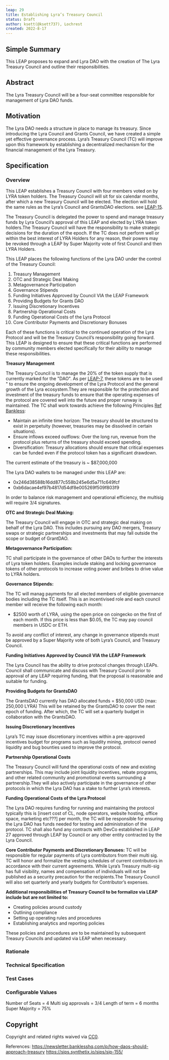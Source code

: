 ```yaml
---
leap: 29
title: Establishing Lyra’s Treasury Council
status: Draft
author: ksett(@ksett737), Lochrest
created: 2022-8-17
---
```


<!--You can leave these HTML comments in your merged LEAP and delete the visible duplicate text guides, they will not appear and may be helpful to refer to if you edit it again. This is the suggested template for new LEAPs. Note that a LEAP number will be assigned by an editor. When opening a pull request to submit your LEAP, please use an abbreviated title in the filename, `leap-draft_title_abbrev.md`. The title should be 44 characters or less.-->



## Simple Summary
<!--"If you can't explain it simply, you don't understand it well enough." Simply describe the outcome the proposed changes intends to achieve. This should be non-technical and accessible to a casual community member.-->
This LEAP proposes to expand and Lyra DAO with the creation of The Lyra Treasury Council and outline their responsibilities. 

## Abstract
<!--A short (~200 word) description of the proposed change, the abstract should clearly describe the proposed change. This is what *will* be done if the LEAP is implemented, not *why* it should be done or *how* it will be done. If the LEAP proposes deploying a new contract, write, "we propose to deploy a new contract that will do x".-->
The Lyra Treasury Council will be a four-seat committee responsible for management of Lyra DAO funds. 

## Motivation
<!--This is the problem statement. This is the *why* of the LEAP. It should clearly explain *why* the current state of the protocol is inadequate.  It is critical that you explain *why* the change is needed, if the LEAP proposes changing how something is calculated, you must address *why* the current calculation is innaccurate or wrong. This is not the place to describe how the LEAP will address the issue!-->
The Lyra DAO needs a structure in place to manage its treasury. Since introducing the Lyra Council and Grants Council, we have created a simple yet effective governance process. Lyra’s Treasury Council (TC)  will improve upon this framework by establishing a decentralized mechanism for the financial management of the Lyra Treasury. 

## Specification
<!--The specification should describe the syntax and semantics of any new feature, there are five sections
1. Overview
2. Rationale
3. Technical Specification
4. Test Cases
5. Configurable Values
-->

### Overview
<!--This is a high level overview of *how* the LEAP will solve the problem. The overview should clearly describe how the new feature will be implemented.-->
This LEAP establishes a Treasury Council with four members voted on by LYRA token holders. The Treasury Council will sit for six calendar months, after which a new Treasury Council will be elected. The election will hold the same rules as the Lyra’s Council and GrantsDAO elections. see [LEAP-15](https://leaps.lyra.finance/leaps/leap-15).

The Treasury Council is delegated the power to spend and manage treasury funds by Lyra Council’s approval of this LEAP and elected by LYRA token holders.The Treasury Council will have the responsibility to make strategic decisions for the duration of the epoch.  If the TC does not perform well or within the best interest of LYRA Holders for any reason, their powers may be revoked through a LEAP by Super Majority vote of first Council and then LYRA Holders. 
 
This LEAP places the following functions of the Lyra DAO under the control of the Treasury Council:

1. Treasury Management
2. OTC and Strategic Deal Making
3. Metagovernance Participation
4. Governance Stipends
5. Funding Initiatives Approved by Council VIA the LEAP Framework
6. Providing Budgets for Grants DAO
7. Issuing Discretionary Incentives
8. Partnership Operational Costs
9. Funding Operational Costs of the Lyra Protocol
10. Core Contributor Payments and Discretionary Bonuses

Each of these functions is critical to the continued operation of the Lyra Protocol and will be the Treasury Council’s responsibility going forward. This LEAP is designed to ensure that these critical functions are performed by community members elected specifically for their ability to manage these responsibilities. 

**Treasury Management**

The Treasury Council is to manage the 20% of the token supply that is currently marked for the "DAO". As per [LEAP-7](https://leaps.lyra.finance/leaps/leap-7), these tokens are to be used " to ensure the ongoing development of the Lyra Protocol and the general growth of the Lyra ecosystem.They are responsible for the protection and investment of the treasury funds to ensure that the operating expenses of the protocol are covered well into the future and proper runway is maintained. The TC shall work towards achieve the following Principles [Ref Bankless](https://newsletter.banklesshq.com/p/how-daos-should-approach-treasury):

- Maintain an infinite time horizon: The treasury should be structured to exist in perpetuity (however, treasuries may be dissolved in certain situations).
- Ensure inflows exceed outflows: Over the long run, revenue from the protocol plus returns of the treasury should exceed spending.
- Diversification: Treasury allocations should ensure that critical expenses can be funded even if the protocol token has a significant drawdown.

The current estimate of the treasury is ~ $87,000,000

The Lyra DAO wallets to be managed under this LEAP are:
- 0x246d38588b16dd877c558b245e6d5a711c649fcf
- 0xb6dacae4ef97b4817d54df8e005269f509f803f9

In order to balance risk management and operational efficiency, the multisig will require 3/4 signatures.

**OTC and Strategic Deal Making:**

The Treasury Council will engage in OTC and strategic deal making on behalf of the Lyra DAO. This includes pursuing any DAO mergers, Treasury swaps or strategic partnerships and investments that may fall outside the scope or budget of GrantDAO. 

**Metagovernance Participation:**

TC shall participate in the governance of other DAOs to further the interests of Lyra token holders. Examples include staking and locking governance tokens of other protocols to increase voting power and bribes to drive value to LYRA holders. 

**Governance Stipends:**

The TC will manag payments for all elected members of eligible governance bodies including the TC itself. This is an incentivised role and each council member will receive the following each month:

- $2500 worth of LYRA, using the open price on coingecko on the first of each month. If this price is less than $0.05, the TC may pay council members in USDC or ETH.

To avoid any conflict of interest, any change in governance stipends must be approved by a Super Majority vote of both Lyra’s Council, and Treasury Council. 

**Funding Initiatives Approved by Council VIA the LEAP Framework**

The Lyra Council has the ability to drive protocol changes through LEAPs. Council shall communicate and discuss with Treasury Council prior to approval of any LEAP requiring funding, that the proposal is reasonable and suitable for funding. 

**Providing Budgets for GrantsDAO**

The GrantsDAO currently has DAO allocated funds = $50,000 USD (max: 250,000 LYRA) This will be retained by the GrantsDAO to cover the next epoch of funding. After which, the TC will set a quarterly budget in collaboration with the GrantsDAO.

**Issuing Discretionary Incentives**

Lyra’s TC may issue discretionary incentives within a pre-approved incentives budget for programs such as liquidity mining, protocol owned liquidity and bug bounties used to improve the protocol. 

**Partnership Operational Costs**

The Treasury Council will fund the operational costs of new and existing partnerships. This may include joint liquidity incentives, rebate programs, and other related community and promotional events surrounding a partnership.They will also actively participate in the governance of other protocols in which the Lyra DAO has a stake to further Lyra’s interests. 

**Funding Operational Costs of the Lyra Protocol**

The Lyra DAO requires funding for running and maintaining the protocol typically this is [insert cost of CL, node operators, website hosting, office space, marketing etc???] per month, the TC will be responsible for ensuring the Lyra DAO has funds needed for testing and administration of the protocol. TC shall also fund any contracts with DevCo established in LEAP 27 approved through LEAP by Council or any other entity contracted by the Lyra Council. 

**Core Contributor Payments and Discretionary Bonuses:**
TC  will be responsible for regular payments of Lyra contributors from their multi sig. TC will honor and formalize the vesting schedules of current contributors in accordance with their current agreements. While Lyra’s Treasury multi-sig has full visibility, names and compensation of individuals will not be published as a security precaution for the recipients.The Treasury Council will also set quarterly and yearly budgets for Contributor’s expenses. 



**Additional responsibilities of Treasury Council to be formalize via LEAP include but are not limited to:** 

- Creating policies around custody 
- Outlining compliance
- Setting up operating rules and procedures 
- Establishing analytics and reporting policies 

These policies and procedures are to be maintained by subsequent Treasury Councils and updated via LEAP when necessary. 

### Rationale
<!--This is where you explain the reasoning behind how you propose to solve the problem. Why did you propose to implement the change in this way, what were the considerations and trade-offs. The rationale fleshes out what motivated the design and why particular design decisions were made. It should describe alternate designs that were considered and related work. The rationale may also provide evidence of consensus within the community, and should discuss important objections or concerns raised during discussion.-->

### Technical Specification
<!--The technical specification should outline the public API of the changes proposed. That is, changes to any of the interfaces Lyra currently exposes or the creations of new ones.-->


### Test Cases
<!--Test cases for an implementation are mandatory for LEAPs but can be included with the implementation..-->


### Configurable Values
<!--Please list all values configurable under this implementation.-->
Number of Seats =  4
Multi sig approvals = 3/4
Length of term = 6 months
Super Majority = 75%

## Copyright
Copyright and related rights waived via [CC0](https://creativecommons.org/publicdomain/zero/1.0/).

References:
https://newsletter.banklesshq.com/p/how-daos-should-approach-treasury
https://sips.synthetix.io/sips/sip-155/
